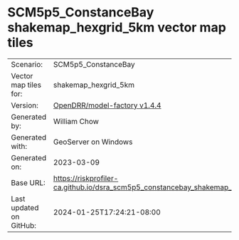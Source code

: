 # SCM5p5_ConstanceBay shakemap_hexgrid_5km vector map tiles

|    			|			|
| --------------------- | --------------------- |
| Scenario:		| SCM5p5_ConstanceBay		|
| Vector map tiles for:	| shakemap_hexgrid_5km		|
| Version:		| [OpenDRR/model-factory v1.4.4](https://github.com/OpenDRR/model-factory/releases/tag/v1.4.4)	|
| Generated by:		| William Chow	|
| Generated with:	| GeoServer on Windows	|
| Generated on:		| 2023-03-09	|
| Base URL:		| <https://riskprofiler-ca.github.io/dsra_scm5p5_constancebay_shakemap_hexgrid_5km/> |
| Last updated on GitHub: | 2024-01-25T17:24:21-08:00 |
